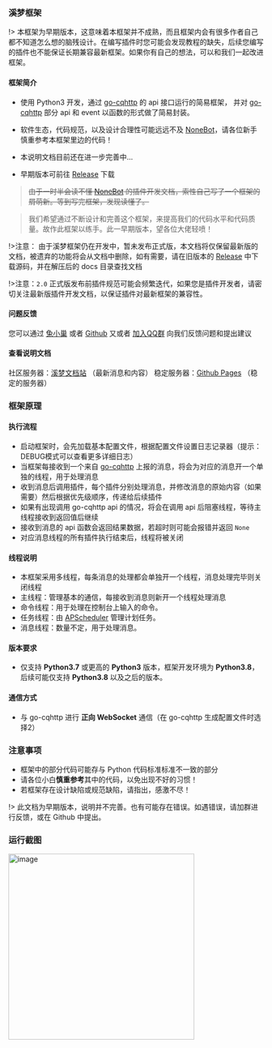 ### 溪梦框架

!> 本框架为早期版本，这意味着本框架并不成熟，而且框架内会有很多作者自己都不知道怎么想的脑残设计。在编写插件时您可能会发现教程的缺失，后续您编写的插件也不能保证长期兼容最新框架。如果你有自己的想法，可以和我们一起改进框架。

#### 框架简介
- 使用 Python3 开发，通过 [go-cqhttp](https://docs.go-cqhttp.org/) 的 api 接口运行的简易框架，
并对 [go-cqhttp](https://docs.go-cqhttp.org/) 部分 api 和 event 以函数的形式做了简易封装。

- 软件生态，代码规范，以及设计合理性可能远远不及 [NoneBot](https://nb2.baka.icu/)，请各位新手慎重参考本框架里边的代码！

- 本说明文档目前还在进一步完善中...

- 早期版本可前往 [Release](https://github.com/funnygeeker/keiyume/releases) 下载


>~~由于一时半会读不懂 [NoneBot](https://nb2.baka.icu/) 的插件开发文档，索性自己写了一个框架的屑萌新。等到写完框架，发现读懂了。~~


> 我们希望通过不断设计和完善这个框架，来提高我们的代码水平和代码质量。故作此框架以练手。此一早期版本，望各位大佬轻喷！


!>注意：
由于溪梦框架仍在开发中，暂未发布正式版，本文档将仅保留最新版的文档，被遗弃的功能将会从文档中删除，如有需要，请在旧版本的 [Release](https://github.com/funnygeeker/XiMeng/releases) 中下载源码，并在解压后的 docs 目录查找文档

!>注意：`2.0` 正式版发布前插件规范可能会频繁迭代，如果您是插件开发者，请密切关注最新版插件开发文档，以保证插件对最新框架的兼容性。

#### 问题反馈
您可以通过 [兔小巢](https://support.qq.com/product/464061) 或者 [Github](https://github.com/funnygeeker/keiyume) 又或者 [加入QQ群](https://jq.qq.com/?_wv=1027&k=aCSDHr8h) 向我们反馈问题和提出建议

#### 查看说明文档
社区服务器：[溪梦文档站](https://docs.keiyume.com/keiyume) （最新消息和内容）
稳定服务器：[Github Pages](https://funnygeeker.github.io/keiyume) （稳定的服务器）


### 框架原理

#### 执行流程
- 启动框架时，会先加载基本配置文件，根据配置文件设置日志记录器（提示：DEBUG模式可以查看更多详细日志）
- 当框架每接收到一个来自 [go-cqhttp](https://docs.go-cqhttp.org/) 上报的消息，将会为对应的消息开一个单独的线程，用于处理消息
- 收到消息后调用插件，每个插件分别处理消息，并修改消息的原始内容（如果需要）然后根据优先级顺序，传递给后续插件
- 如果有出现调用 go-cqhttp api 的情况，将会在调用 api 后阻塞线程，等待主线程接收到返回值后继续
- 接收到消息的 api 函数会返回结果数据，若超时则可能会报错并返回 `None`
- 对应消息线程的所有插件执行结束后，线程将被关闭

#### 线程说明
- 本框架采用多线程，每条消息的处理都会单独开一个线程，消息处理完毕则关闭线程
- 主线程：管理基本的通信，每接收到消息则新开一个线程处理消息
- 命令线程：用于处理在控制台上输入的命令。
- 任务线程：由 [APScheduler](https://pypi.org/project/APScheduler/) 管理计划任务。
- 消息线程：数量不定，用于处理消息。

#### 版本要求
- 仅支持 **Python3.7** 或更高的 **Python3** 版本，框架开发环境为 **Python3.8**，后续可能仅支持 **Python3.8** 以及之后的版本。

#### 通信方式
- 与 go-cqhttp 进行 **正向 WebSocket** 通信（在 go-cqhttp 生成配置文件时选择2）

### 注意事项
- 框架中的部分代码可能存与 Python 代码标准标准不一致的部分
- 请各位小白**慎重参考**其中的代码，以免出现不好的习惯！
- 若框架存在设计缺陷或规范缺陷，请指出，感激不尽！

!> 此文档为早期版本，说明并不完善。也有可能存在错误。如遇错误，请加群进行反馈，或在 Github 中提出。

### 运行截图
<img width="367" alt="image" src="https://user-images.githubusercontent.com/96659329/203594423-53053944-8b0a-4bc8-8f45-4a633f784d76.png">
